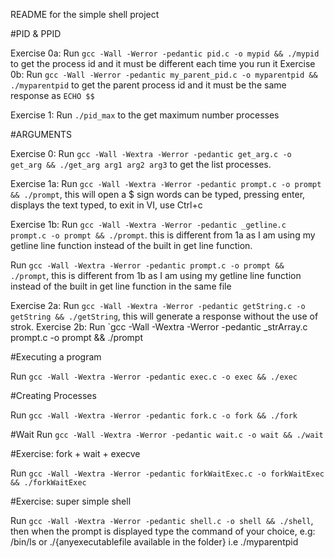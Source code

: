 README for the simple shell project

#PID & PPID

Exercise 0a: Run `gcc -Wall -Werror -pedantic pid.c -o mypid && ./mypid` to get the process id and it must be different each time you run it
Exercise 0b: Run `gcc -Wall -Werror -pedantic my_parent_pid.c -o myparentpid && ./myparentpid` to get the parent process id and it must be the same response as `ECHO $$`

Exercise 1: Run `./pid_max` to the get maximum number processes

#ARGUMENTS

Exercise 0: Run `gcc -Wall -Wextra -Werror -pedantic get_arg.c -o get_arg && ./get_arg arg1 arg2 arg3` to get the list processes.

Exercise 1a: Run `gcc -Wall -Wextra -Werror -pedantic prompt.c -o prompt && ./prompt`, this will open a $ sign words can be typed, pressing enter, displays the text typed, to exit in VI, use Ctrl+c

Exercise 1b: Run `gcc -Wall -Wextra -Werror -pedantic _getline.c prompt.c -o prompt && ./prompt`. this is different from 1a as I am using my getline line function instead of the built in get line function.

Run `gcc -Wall -Wextra -Werror -pedantic prompt.c -o prompt && ./prompt`, this is different from 1b as I am using my getline line function instead of the built in get line function in the same file

Exercise 2a: Run `gcc -Wall -Wextra -Werror -pedantic getString.c -o getString && ./getString`, this will generate a response without the use of strok.
Exercise 2b: Run `gcc -Wall -Wextra -Werror -pedantic _strArray.c prompt.c -o prompt && ./prompt

#Executing a program

Run `gcc -Wall -Wextra -Werror -pedantic exec.c -o exec && ./exec`

#Creating Processes

Run `gcc -Wall -Wextra -Werror -pedantic fork.c -o fork && ./fork`

#Wait
Run `gcc -Wall -Wextra -Werror -pedantic wait.c -o wait && ./wait`

#Exercise: fork + wait + execve

Run `gcc -Wall -Wextra -Werror -pedantic forkWaitExec.c -o forkWaitExec && ./forkWaitExec`

#Exercise: super simple shell

Run `gcc -Wall -Wextra -Werror -pedantic shell.c -o shell && ./shell`, then when the prompt is displayed type the command of your choice, e.g: /bin/ls or ./{anyexecutablefile available in the folder} i.e ./myparentpid
